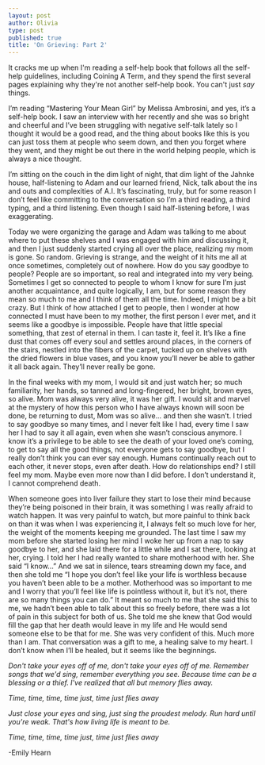 ```yaml
---
layout: post
author: Olivia
type: post
published: true
title: 'On Grieving: Part 2'
---
```

It cracks me up when I'm reading a self-help book that follows all the self-help guidelines, including Coining A Term, and they spend the first several pages explaining why they're not another self-help book. You can't just *say* things.

I’m reading “Mastering Your Mean Girl” by Melissa Ambrosini, and yes, it’s a self-help book. I saw an interview with her recently and she was so bright and cheerful and I’ve been struggling with negative self-talk lately so I thought it would be a good read, and the thing about books like this is you can just toss them at people who seem down, and then you forget where they went, and they might be out there in the world helping people, which is always a nice thought. 

I’m sitting on the couch in the dim light of night, that dim light of the Jahnke house, half-listening to Adam and our learned friend, Nick, talk about the ins and outs and complexities of A.I. It’s fascinating, truly, but for some reason I don’t feel like committing to the conversation so I’m a third reading, a third typing, and a third listening. Even though I said half-listening before, I was exaggerating.

Today we were organizing the garage and Adam was talking to me about where to put these shelves and I was engaged with him and discussing it, and then I just suddenly started crying all over the place, realizing my mom is gone. So random. Grieving is strange, and the weight of it hits me all at once sometimes, completely out of nowhere. How do you say goodbye to people? People are so important, so real and integrated into my very being. Sometimes I get so connected to people to whom I know for sure I’m just another acquaintance, and quite logically, I am, but for some reason they mean so much to me and I think of them all the time. Indeed, I might be a bit crazy. But I think of how attached I get to people, then I wonder at how connected I must have been to my mother, the first person I ever met, and it seems like a goodbye is impossible. People have that little special something, that zest of eternal in them. I can taste it, feel it. It’s like a fine dust that comes off every soul and settles around places, in the corners of the stairs, nestled into the fibers of the carpet, tucked up on shelves with the dried flowers in blue vases, and you know you’ll never be able to gather it all back again. They’ll never really be gone.

In the final weeks with my mom, I would sit and just watch her; so much familiarity, her hands, so tanned and long-fingered, her bright, brown eyes, so alive. Mom was always very alive, it was her gift. I would sit and marvel at the mystery of how this person who I have always known will soon be done, be returning to dust, Mom was so alive… and then she wasn’t. I tried to say goodbye so many times, and I never felt like I had, every time I saw her I had to say it all again, even when she wasn’t conscious anymore. I know it’s a privilege to be able to see the death of your loved one’s coming, to get to say all the good things, not everyone gets to say goodbye, but I really don’t think you can ever say enough. Humans continually reach out to each other, it never stops, even after death. How do relationships end? I still feel my mom. Maybe even more now than I did before. I don’t understand it, I cannot comprehend death. 

When someone goes into liver failure they start to lose their mind because they’re being poisoned in their brain, it was something I was really afraid to watch happen. It was very painful to watch, but more painful to think back on than it was when I was experiencing it, I always felt so much love for her, the weight of the moments keeping me grounded. The last time I saw my mom before she started losing her mind I woke her up from a nap to say goodbye to her, and she laid there for a little while and I sat there, looking at her, crying. I told her I had really wanted to share motherhood with her. She said “I know…” And we sat in silence, tears streaming down my face, and then she told me “I hope you don’t feel like your life is worthless because you haven’t been able to be a mother. Motherhood was so important to me and I worry that you’ll feel like life is pointless without it, but it’s not, there are so many things you can do.” It meant so much to me that she said this to me, we hadn’t been able to talk about this so freely before, there was a lot of pain in this subject for both of us. She told me she knew that God would fill the gap that her death would leave in my life and He would send someone else to be that for me. She was very confident of this. Much more than I am. That conversation was a gift to me, a healing salve to my heart. I don’t know when I’ll be healed, but it seems like the beginnings.

*Don't take your eyes off of me,
don't take your eyes off of me.
Remember songs that we'd sing,
remember everything you see.
Because time can be a blessing or a thief.
I've realized that all but memory flies away.*

*Time, time, time, time just,
time just flies away*

*Just close your eyes and sing,
just sing the proudest melody.
Run hard until you're weak.
That's how living life is meant to be.*

*Time, time, time, time just,
time just flies away*

-Emily Hearn

